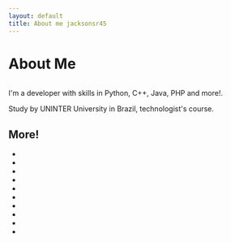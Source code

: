 ```yaml
---
layout: default
title: About me jacksonsr45
---
```


<div class="post">
	<h1 class="pageTitle">About Me</h1>
	<img src="{{ '/assets/img/touring_2.jpg' | prepend: site.baseurl }}" alt="">
	<p class="intro">I'm a developer with skills in Python, C++, Java, PHP and more!.</p>
	<p>Study by UNINTER University in Brazil, technologist's course.</p>
	<h2>More!</h2>
	<ul>
		<li></li>
  		<li></li>
  		<li></li>
  		<li></li>
  		<li></li>
      <li></li>
  		<li></li>
      <li></li>
  		<li></li>
  		<li></li>
  	</ul>
</div>
